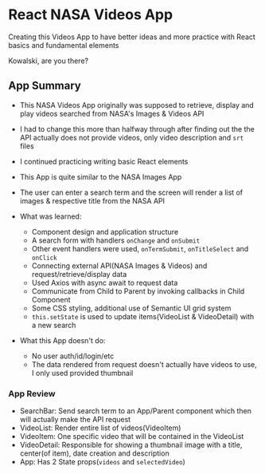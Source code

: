 # React NASA Videos App

Creating this Videos App to have better ideas and more practice with React basics and fundamental elements

Kowalski, are you there?

## App Summary
- This NASA Videos App originally was supposed to retrieve, display and play videos searched from NASA's Images & Videos API
- I had to change this more than halfway through after finding out the the API actually does not provide videos, only video description and `srt` files
- I continued practicing writing basic React elements
- This App is quite similar to the NASA Images App
- The user can enter a search term and the screen will render a list of images & respective title from the NASA API
- What was learned:
  - Component design and application structure
  - A search form with handlers `onChange` and `onSubmit`
  - Other event handlers were used, `onTermSubmit`, `onTitleSelect` and `onClick`
  - Connecting external API(NASA Images & Videos) and request/retrieve/display data
  - Used Axios with async await to request data
  - Communicate from Child to Parent by invoking callbacks in Child Component
  - Some CSS styling, additional use of Semantic UI grid system
  - `this.setState` is used to update items(VideoList & VideoDetail) with a new search

- What this App doesn't do:
  - No user auth/id/login/etc
  - The data rendered from request doesn't actually have videos to use, I only used provided thumbnail

### App Review
- SearchBar: Send search term to an App/Parent component which then will actually make the API request
- VideoList: Render entire list of videos(VideoItem)
- VideoItem: One specific video that will be contained in the VideoList
- VideoDetail: Responsible for showing a thumbnail image with a title, center(of item), date creation and description
- App: Has 2 State props(`videos` and `selectedVideo`)
